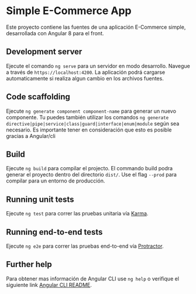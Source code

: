 # Simple E-Commerce App

Este proyecto contiene las fuentes de una aplicación E-Commerce simple, desarrollada con Angular 8 para el front.

## Development server

Ejecute el comando `ng serve` para un servidor en modo desarrollo. Navegue a través de `https://localhost:4200`. La aplicación podrá cargarse automaticamente si realiza algun cambio en los archivos fuentes.

## Code scaffolding

Ejecute `ng generate component component-name` para generar un nuevo componente. Tu puedes también utilizar los comandos `ng generate directive|pipe|service|class|guard|interface|enum|module` según sea necesario. Es importante tener en consideración que esto es posible gracias a Angular/cli

## Build

Ejecute `ng build` para compilar el projecto. El commando build podra generar el proyecto dentro del directorio `dist/`. Use el flag `--prod` para compilar para un entorno de  producción.

## Running unit tests

Ejecute `ng test` para correr las pruebas unitaria vía [Karma](https://karma-runner.github.io).

## Running end-to-end tests

Ejecute `ng e2e` para correr las pruebas end-to-end vía [Protractor](http://www.protractortest.org/).  

## Further help

Para obtener mas información de Angular CLI use `ng help` o verifique el siguiente link [Angular CLI README](https://github.com/angular/angular-cli/blob/master/README.md).  
